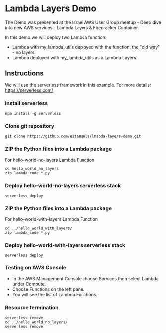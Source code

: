 # Lambda Layers Demo
The Demo was presented at the Israel AWS User Group meetup - Deep dive into new AWS services - Lambda Layers & Firecracker Container.

In this demo we will deploy two Lambda function:
- Lambda with my_lambda_utils deployed with the function, the "old way" - no layers.
- Lambda deployed with my_lambda_utils as a Lambda Layers. 

## Instructions

We will use the serverless framework in this example.
For more details: https://serverless.com/

### Install serverless
```
npm install -g serverless
```

### Clone git repository
```
git clone https://github.com/eitansela/lmabda-layers-demo.git
```

### ZIP the Python files into a Lambda package
For hello-world-no-layers Lambda Function
```
cd hello_world_no_layers
zip lambda_code *.py
```

### Deploy hello-world-no-layers serverless stack
```
serverless deploy
```


### ZIP the Python files into a Lambda package
For hello-world-with-layers Lambda Function
```
cd ../hello_world_with_layers/
zip lambda_code *.py
```

### Deploy hello-world-with-layers serverless stack
```
serverless deploy
```

### Testing on AWS Console
- In the AWS Management Console choose Services then select Lambda under Compute.
- Choose Functions on the left pane.
- You will see the list of Lambda Functions.

### Resource termination
```
serverless remove
cd ../hello_world_no_layers/
serverless remove
```